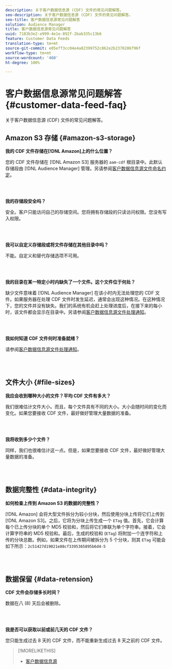 ```yaml
---
description: 关于客户数据信息源 (CDF) 文件的常见问题解答。
seo-description: 关于客户数据信息源 (CDF) 文件的常见问题解答。
seo-title: 客户数据信息源常见问题解答
solution: Audience Manager
title: 客户数据信息源常见问题解答
uuid: 7183b3e2-e999-4e1e-892f-2bab335c13b6
feature: Customer Data Feeds
translation-type: tm+mt
source-git-commit: e05eff3cc04e4a82399752c862e2b2370286f96f
workflow-type: tm+mt
source-wordcount: '460'
ht-degree: 100%

---
```



# 客户数据信息源常见问题解答{#customer-data-feed-faq}

关于客户数据信息源 (CDF) 文件的常见问题解答。

## Amazon S3 存储 {#amazon-s3-storage}

**我的 CDF 文件存储在[!DNL Amazon]上的什么位置？**

您的 CDF 文件存储在 [!DNL Amazon S3] 服务器的 `aam-cdf` 根目录中。此默认存储段由 [!DNL Audience Manager] 管理。另请参阅[客户数据信息源文件命名约定](../features/cdf-files.md#cdf-naming-conventions)。

<br> 

**我的存储段安全吗？**

安全。客户只能访问自己的存储空间。您将拥有存储段的只读访问权限。您没有写入权限。

<br> 

**我可以自定义存储段或将文件存储在其他目录中吗？**

不能。自定义和替代存储选项不可用。

<br> 

**我的目录在某一特定小时内缺失了一个文件。这个文件位于何处？**

缺少文件意味着 [!DNL Audience Manager] 在该小时内无法处理您的 CDF 文件。如果服务器在处理 CDF 文件时发生延迟，通常会出现这种情况。在这种情况下，您的文件并没有缺失。我们的系统有机会赶上处理进度后，在接下来的每小时，该文件都会显示在目录中。另请参阅[客户数据信息源文件处理通知](../features/cdf-files.md#cdf-file-processing-notifications)。

<br> 

**我如何知道 CDF 文件何时准备就绪？**

请参阅[客户数据信息源文件处理通知](../features/cdf-files.md#cdf-file-processing-notifications)。

<br> 

## 文件大小 {#file-sizes}

**我应会收到哪种大小的文件？平均 CDF 文件有多大？**

我们很难估计文件大小。而且，每个文件具有不同的大小。大小会随时间的变化而变化。如果您要接收 CDF 文件，最好做好管理大量数据的准备。

<br> 

**我将收到多少个文件？**

同样，我们也很难估计这一点。但是，如果您要接收 CDF 文件，最好做好管理大量数据的准备。

<br> 

## 数据完整性 {#data-integrity}

**如何检查上传到 Amazon S3 的数据的完整性？**

[!DNL Amazon] 会将大型文件拆分为较小分块，然后使用分块上传将它们上传到 [!DNL Amazon S3]。之后，它将为分块上传生成一个 `ETag` 值。首先，它会计算每个已上传分块的单个 MD5 校验和，然后将它们串联为单个字符串。接着，它会计算字符串的 MD5 校验和。最后，生成的校验和 (`ETag`) 将附加一个连字符和上传的分块总数。例如，如果文件在上传期间被拆分为 5 个分块，则其 `ETag` 可能会如下所示：`2c51427d19021e88cf3395365895b6d4-5`

<br> 

## 数据保留 {#data-retension}

**CDF 文件会存储多长时间？**

数据在八 (8) 天后会被删除。

<br> 

**我是否可以获取以前或前几天的 CDF 文件？**

您只能生成过去 8 天的 CDF 文件，而不能重新生成过去 8 天之前的 CDF 文件。

>[!MORELIKETHIS]
>
>* [客户数据信息源](../features/cdf-files.md)

